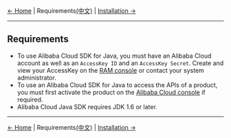 [← Home](../README.md) | Requirements[(中文)](0-Requirements-CN.md) | [Installation →](1-Installation-EN.md)
***

## Requirements
-  To use Alibaba Cloud SDK for Java, you must have an Alibaba Cloud account as well as an `AccessKey ID` and an `AccessKey Secret`. Create and view your AccessKey on the [RAM console](https://ram.console.aliyun.com "RAM console") or contact your system administrator.
- To use an Alibaba Cloud SDK for Java to access the APIs of a product, you must first activate the product on the [Alibaba Cloud console](https://home.console.aliyun.com/?spm=5176.doc52740.2.4.QKZk8w) if required.
-  Alibaba Cloud Java SDK requires JDK 1.6 or later.
 
***
[← Home](../README.md) | Requirements[(中文)](0-Requirements-CN.md) | [Installation →](1-Installation-EN.md)